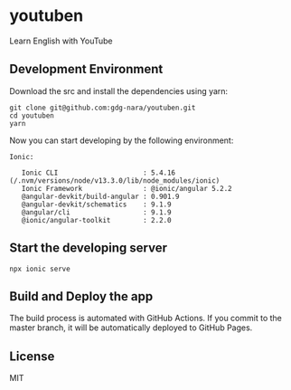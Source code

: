 # youtuben

Learn English with YouTube

## Development Environment

Download the src and install the dependencies using yarn:

```
git clone git@github.com:gdg-nara/youtuben.git
cd youtuben
yarn
```

Now you can start developing by the following environment:

```
Ionic:

   Ionic CLI                     : 5.4.16 (/.nvm/versions/node/v13.3.0/lib/node_modules/ionic)
   Ionic Framework               : @ionic/angular 5.2.2
   @angular-devkit/build-angular : 0.901.9
   @angular-devkit/schematics    : 9.1.9
   @angular/cli                  : 9.1.9
   @ionic/angular-toolkit        : 2.2.0
```

## Start the developing server

```
npx ionic serve
```

## Build and Deploy the app

The build process is automated with GitHub Actions. If you commit to the master branch, it will be automatically deployed to GitHub Pages.

## License

MIT
